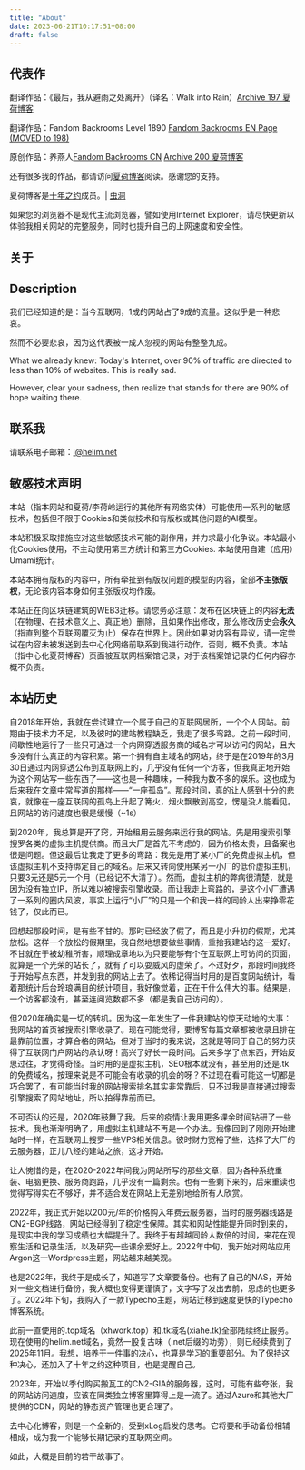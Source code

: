 ```yaml
---
title: "About"
date: 2023-06-21T10:17:51+08:00
draft: false
---
```


<h2>代表作</h2>
            <p>翻译作品：《最后，我从避雨之处离开》（译名：Walk into Rain）<a href="https://blog.helim.net/index.php/archives/197/">Archive 197
                    夏荷博客</a> </p>
            <p>翻译作品：Fandom Backrooms Level 1890 <a href="https://backrooms.fandom.com/wiki/Level_198">Fandom Backrooms
                    EN
                    Page (MOVED to 198)</a></p>
            <p>原创作品：养燕人<a href="https://backrooms.fandom.com/zh/wiki/%E5%85%BB%E7%87%95%E4%BA%BA">Fandom Backrooms
                    CN</a> <a href="https://blog.helim.net/index.php/archives/200/">Archive 200 夏荷博客</a></p>
            <p>还有很多我的作品，都请访问<a href="https://blog.helim.net">夏荷博客</a>阅读。感谢您的支持。 </p>
            <p>夏荷博客是<a href="https://foreverblog.cn/">十年之约</a>成员。| <a href="https://foreverblog.cn/go.html">虫洞</a></p>
            <p>如果您的浏览器不是现代主流浏览器，譬如使用Internet Explorer，请尽快更新以体验我相关网站的完整服务，同时也提升自己的上网速度和安全性。</p>
            <h2>关于</h2>
            <h2 id="description">Description</h2>
            <p>我们已经知道的是：当今互联网，1成的网站占了9成的流量。这似乎是一种悲哀。</p>
            <p>然而不必要悲哀，因为这代表被一成人忽视的网站有整整九成。</p>
            <p>What we already knew: Today&#39;s Internet, over 90% of traffic are directed to less than 10% of
                websites.
                This is really sad.</p>
            <p>However, clear your sadness, then realize that stands for there are 90% of hope waiting there.</p>
            <h2 id="-">联系我</h2>
            <p>请联系电子邮箱：<a href="mailto:i@helim.net">i@helim.net</a> </p>
            <h2 id="-">敏感技术声明</h2>
            <p>本站（指本网站和夏荷/李荷岭运行的其他所有网络实体）可能使用一系列的敏感技术，包括但不限于Cookies和类似技术和有版权或其他问题的AI模型。</p>
            <p>本站积极采取措施应对这些敏感技术可能的副作用，并力求最小化争议。本站最小化Cookies使用，不主动使用第三方统计和第三方Cookies. 本站使用自建（应用）Umami统计。</p>
            <p>本站本拥有版权的内容中，所有牵扯到有版权问题的模型的内容，全部<strong>不主张版权</strong>，无论该内容本身如何主张版权均作废。</p>
            <p>本站正在向区块链建筑的WEB3迁移。请您务必注意：发布在区块链上的内容<strong>无法</strong>（在物理、在技术意义上、真正地）删除，且如果作出修改，那么修改历史会<strong>永久</strong>（指直到整个互联网覆灭为止）保存在世界上。因此如果对内容有异议，请一定尝试在内容未被发送到去中心化网络前联系到我进行动作。否则，概不负责。本站（指中心化夏荷博客）页面被互联网档案馆记录，对于该档案馆记录的任何内容亦概不负责。
            </p>
            <h2 id="-">本站历史</h2>
            <p>自2018年开始，我就在尝试建立一个属于自己的互联网居所，一个个人网站。前期由于技术力不足，以及彼时的建站教程缺乏，我走了很多弯路。之前一段时间，间歇性地运行了一些只可通过一个内网穿透服务商的域名才可以访问的网站，且大多没有什么真正的内容积累。第一个拥有自主域名的网站，终于是在2019年的3月30日通过内网穿透公布到互联网上的，几乎没有任何一个访客，但我真正地开始为这个网站写一些东西了——这也是一种趣味，一种我为数不多的娱乐。这也成为后来我在文章中常写道的那样——“一座孤岛”。那段时间，真的让人感到十分的悲哀，就像在一座互联网的孤岛上升起了篝火，烟火飘散到高空，愣是没人能看见。且网站的访问速度也很是缓慢（~1s）
            </p>
            <p>到2020年，我总算是开了窍，开始租用云服务来运行我的网站。先是用搜索引擎搜罗各类的虚拟主机提供商。而且大厂是首先不考虑的，因为价格太贵，且备案也很是问题。但这最后让我走了更多的弯路：我先是用了某小厂的免费虚拟主机，但该虚拟主机不支持绑定自己的域名。后来又转向使用某另一小厂的低价虚拟主机，只要3元还是5元一个月（已经记不大清了）。然而，虚拟主机的弊病很清楚，就是因为没有独立IP，所以难以被搜索引擎收录。而让我走上弯路的，是这个小厂遭遇了一系列的圈内风波，事实上运行“小厂”的只是一个和我一样的同龄人出来挣零花钱了，仅此而已。
            </p>
            <p>回想起那段时间，是有些不甘的。那时已经放了假了，而且是小升初的假期，尤其放松。这样一个放松的假期里，我自然地想要做些事情，重拾我建站的这一爱好。不甘就在于被幼稚所害，顺理成章地以为只要能够有个在互联网上可访问的页面，就算是一个光荣的站长了，就有了可以耍威风的虚荣了。不过好歹，那段时间我终于开始写点东西，并发到我的网站上去了。依稀记得当时用的是百度网站统计，看着那统计后台玲琅满目的统计项目，我好像觉着，正在干什么伟大的事。结果是，一个访客都没有，甚至连阅览数都不多（都是我自己访问的）。
            </p>
            <p>但2020年确实是一切的转机。因为这一年发生了一件我建站的惊天动地的大事：我网站的首页被搜索引擎收录了。现在可能觉得，要博客每篇文章都被收录且排在最靠前位置，才算合格的网站，但对于当时的我来说，这就是等同于自己的努力获得了互联网门户网站的承认呀！高兴了好长一段时间。后来多学了点东西，开始反思过往，才觉得奇怪。当时用的是虚拟主机，SEO根本就没有，甚至用的还是.tk的免费域名，按理来说是不可能会有收录的机会的呀？不过现在看可能这一切都是巧合罢了，有可能当时我的网站搜索排名其实非常靠后，只不过我是直接通过搜索引擎搜索了网站地址，所以拍得靠前而已。
            </p>
            <p>不可否认的还是，2020年鼓舞了我。后来的疫情让我用更多课余时间钻研了一些技术。我也渐渐明确了，用虚拟主机建站不再是一个办法。我像回到了刚刚开始建站时一样，在互联网上搜罗一些VPS相关信息。彼时财力宽裕了些，选择了大厂的云服务器，正儿八经的建站之旅，这才开始。
            </p>
            <p>让人惋惜的是，在2020-2022年间我为网站所写的那些文章，因为各种系统重装、电脑更换、服务商跑路，几乎没有一篇剩余。也有一些剩下来的，后来重读也觉得写得实在不够好，并不适合发在网站上无差别地给所有人欣赏。
            </p>
            <p>2022年，我正式开始以200元/年的价格购入年费云服务器，当时的服务器线路是CN2-BGP线路，网站已经得到了稳定性保障。其实和网站性能提升同时到来的，是现实中我的学习成绩也大幅提升了。我终于有超越同龄人数倍的时间，来花在观察生活和记录生活，以及研究一些课余爱好上。2022年中旬，我开始对网站应用Argon这一Wordpress主题，网站越来越美观。
            </p>
            <p>也是2022年，我终于是成长了，知道写了文章要备份。也有了自己的NAS，开始对一些文档进行备份，我大概也变得更谨慎了，文字写了发出去前，思虑的也更多了。2022年下旬，我购入了一款Typecho主题，网站迁移到速度更快的Typecho博客系统。
            </p>
            <p>此前一直使用的.top域名（xhwork.top）和.tk域名(xiahe.tk)全部陆续终止服务。现在使用的helim.net域名，竟然一股复古味（.net后缀的功劳），则已经续费到了2025年11月。我想，培养干一件事的决心，也算是学习的重要部分。为了保持这种决心，还加入了十年之约这种项目，也是提醒自己。
            </p>
            <p>2023年，开始以季付购买搬瓦工的CN2-GIA的服务器，这时，可能有些夸张，我的网站访问速度，应该在同类独立博客里算得上是一流了。通过Azure和其他大厂提供的CDN，网站的静态资产管理也更合理了。</p>
            <p>去中心化博客，则是一个全新的，受到xLog启发的思考。它将要和手动备份相辅相成，成为我一个能够长期记录的互联网空间。</p>
            <p>如此，大概是目前的若干故事了。</p>
